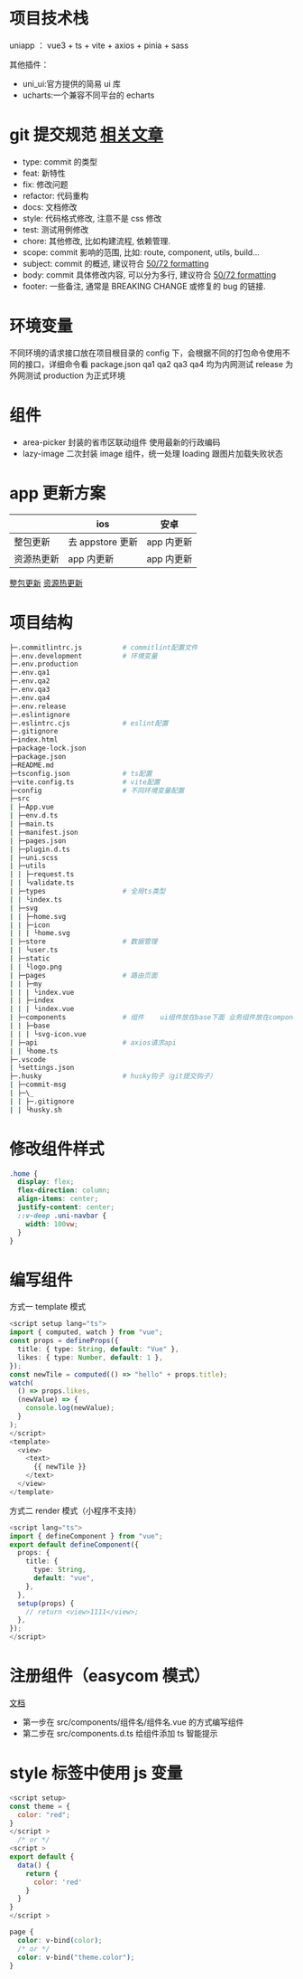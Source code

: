 # 项目技术栈

uniapp ： vue3 + ts + vite + axios + pinia + sass

其他插件：

- uni_ui:官方提供的简易 ui 库
- ucharts:一个兼容不同平台的 echarts

# git 提交规范 [相关文章](https://juejin.cn/post/6844903606815064077)

- type: commit 的类型
- feat: 新特性
- fix: 修改问题
- refactor: 代码重构
- docs: 文档修改
- style: 代码格式修改, 注意不是 css 修改
- test: 测试用例修改
- chore: 其他修改, 比如构建流程, 依赖管理.
- scope: commit 影响的范围, 比如: route, component, utils, build...
- subject: commit 的概述, 建议符合 [50/72 formatting](https://link.juejin.cn/?target=https%3A%2F%2Flink.zhihu.com%2F%3Ftarget%3Dhttps%253A%2F%2Fstackoverflow.com%2Fquestions%2F2290016%2Fgit-commit-messages-50-72-formatting)
- body: commit 具体修改内容, 可以分为多行, 建议符合 [50/72 formatting](https://link.juejin.cn/?target=https%3A%2F%2Flink.zhihu.com%2F%3Ftarget%3Dhttps%253A%2F%2Fstackoverflow.com%2Fquestions%2F2290016%2Fgit-commit-messages-50-72-formatting)
- footer: 一些备注, 通常是 BREAKING CHANGE 或修复的 bug 的链接.

# 环境变量

不同环境的请求接口放在项目根目录的 config 下，会根据不同的打包命令使用不同的接口，详细命令看 package.json
qa1 qa2 qa3 qa4 均为内网测试
release 为外网测试
production 为正式环境

# 组件

- area-picker 封装的省市区联动组件 使用最新的行政编码
- lazy-image 二次封装 image 组件，统一处理 loading 跟图片加载失败状态

# app 更新方案

|            | ios              | 安卓       |
| ---------- | ---------------- | ---------- |
| 整包更新   | 去 appstore 更新 | app 内更新 |
| 资源热更新 | app 内更新       | app 内更新 |

[整包更新](https://ask.dcloud.net.cn/article/34972)
[资源热更新](https://ask.dcloud.net.cn/article/35667)

# 项目结构

```bash
├─.commitlintrc.js          # commitlint配置文件
├─.env.development          # 环境变量
├─.env.production
├─.env.qa1
├─.env.qa2
├─.env.qa3
├─.env.qa4
├─.env.release
├─.eslintignore
├─.eslintrc.cjs             # eslint配置
├─.gitignore
├─index.html
├─package-lock.json
├─package.json
├─README.md
├─tsconfig.json             # ts配置
├─vite.config.ts            # vite配置
├─config                    # 不同环境变量配置
├─src
| ├─App.vue
| ├─env.d.ts
| ├─main.ts
| ├─manifest.json
| ├─pages.json
| ├─plugin.d.ts
| ├─uni.scss
| ├─utils
| | ├─request.ts
| | └validate.ts
| ├─types                   # 全局ts类型
| | └index.ts
| ├─svg
| | ├─home.svg
| | ├─icon
| | | └home.svg
| ├─store                   # 数据管理
| | └user.ts
| ├─static
| | └logo.png
| ├─pages                   # 路由页面
| | ├─my
| | | └index.vue
| | ├─index
| | | └index.vue
| ├─components              # 组件    ui组件放在base下面 业务组件放在components下
| | ├─base
| | | └svg-icon.vue
| ├─api                     # axios请求api
| | └home.ts
├─.vscode
| └settings.json
├─.husky                    # husky钩子（git提交钩子）
| ├─commit-msg
| ├─\_
| | ├─.gitignore
| | └husky.sh
```

# 修改组件样式

```css
.home {
  display: flex;
  flex-direction: column;
  align-items: center;
  justify-content: center;
  ::v-deep .uni-navbar {
    width: 100vw;
  }
}
```

# 编写组件

方式一 template 模式

```ts
<script setup lang="ts">
import { computed, watch } from "vue";
const props = defineProps({
  title: { type: String, default: "Vue" },
  likes: { type: Number, default: 1 },
});
const newTile = computed(() => "hello" + props.title);
watch(
  () => props.likes,
  (newValue) => {
    console.log(newValue);
  }
);
</script>
<template>
  <view>
    <text>
      {{ newTile }}
    </text>
  </view>
</template>
```

方式二 render 模式（小程序不支持）

```ts
<script lang="ts">
import { defineComponent } from "vue";
export default defineComponent({
  props: {
    title: {
      type: String,
      default: "vue",
    },
  },
  setup(props) {
    // return <view>1111</view>;
  },
});
</script>
```

# 注册组件（easycom 模式）

[文档](https://uniapp.dcloud.io/collocation/pages.html#easycom)

- 第一步在 src/components/组件名/组件名.vue 的方式编写组件
- 第二步在 src/components.d.ts 给组件添加 ts 智能提示

# style 标签中使用 js 变量

```js
<script setup>
const theme = {
  color: "red";
}
</script >
  /* or */
<script >
export default {
  data() {
    return {
      color: 'red'
    }
  }
}
</script >
```

```css
page {
  color: v-bind(color);
  /* or */
  color: v-bind("theme.color");
}
```
